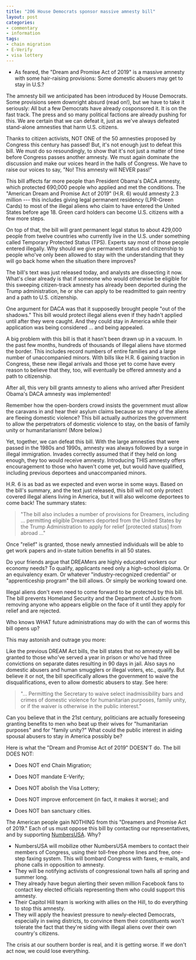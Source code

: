 ```yaml
---
title: "206 House Democrats sponsor massive amnesty bill"
layout: post
categories:
- commentary
- information
tags:
- chain migration
- E-Verify
- visa lottery
---
```


- As feared, the "Dream and Promise Act of 2019" is a massive amnesty with some hair-raising provisions: Some domestic abusers may get to stay in U.S.?

The amnesty bill we anticipated has been introduced by House Democrats. Some provisions seem downright absurd (read on!), but we have to take it seriously: All but a few Democrats have already cosponsored it. It is on the fast track. The press and so many political factions are already pushing for this. We are certain that we can defeat it, just as we've always defeated stand-alone amnesties that harm U.S. citizens.

Thanks to citizen activists, NOT ONE of the 50 amnesties proposed by Congress this century has passed! But, it's not enough just to defeat this bill. We must do so resoundingly, to show that it's not just a matter of time before Congress passes another amnesty. We must again dominate the discussion and make our voices heard in the halls of Congress. We have to raise our voices to say, "No! This amnesty will NEVER pass!"

This bill affects far more people than President Obama's DACA amnesty, which protected 690,000 people who applied and met the conditions. The "American Dream and Promise Act of 2019" (H.R. 6) would amnesty 2.3 million --- this includes giving legal permanent residency (LPR-Green Cards) to most of the illegal aliens who claim to have entered the United States before age 18. Green card holders can become U.S. citizens with a few more steps.

On top of that, the bill will grant permanent legal status to about 429,000 people from twelve countries who currently live in the U.S. under something called Temporary Protected Status (TPS). Experts say most of those people entered illegally. Why should we give permanent status and citizenship to people who've only been allowed to stay with the understanding that they will go back home when the situation there improves?

The bill's text was just released today, and analysts are dissecting it now. What's clear already is that if someone who would otherwise be eligible for this sweeping citizen-track amnesty has already been deported during the Trump administration, he or she can apply to be readmitted to gain reentry and a path to U.S. citizenship.

One argument for DACA was that it supposedly brought people "out of the shadows." This bill would protect illegal aliens even if they hadn't applied until after they were caught. And they could stay in America while their application was being considered ... and being appealed.

A big problem with this bill is that it hasn't been drawn up in a vacuum. In the past few months, hundreds of thousands of illegal aliens have stormed the border. This includes record numbers of entire families and a large number of unaccompanied minors. With bills like H.R. 6 gaining traction in Congress, these new illegal arrivals and those yet to come have every reason to believe that they, too, will eventually be offered amnesty and a path to citizenship.

After all, this very bill grants amnesty to aliens who arrived after President Obama's DACA amnesty was implemented!

Remember how the open-borders crowd insists the government must allow the caravans in and hear their asylum claims because so many of the aliens are fleeing domestic violence? This bill actually authorizes the government to allow the perpetrators of domestic violence to stay, on the basis of family unity or humanitarianism! (More below.)

Yet, together, we can defeat this bill. With the large amnesties that were passed in the 1980s and 1990s, amnesty was always followed by a surge in illegal immigration. Invades correctly assumed that if they held on long enough, they too would receive amnesty. Introducing THIS amnesty offers encouragement to those who haven't come yet, but would have qualified, including previous deportees and unaccompanied minors.

H.R. 6 is as bad as we expected and even worse in some ways. Based on the bill's summary, and the text just released, this bill will not only protect covered illegal aliens living in America, but it will also welcome deportees to come back! The summary states:

> "The bill also includes a number of provisions for Dreamers, including ... permitting eligible Dreamers deported from the United States by the Trump Administration to apply for relief \[protected status\] from abroad ..."

Once "relief" is granted, those newly amnestied individuals will be able to get work papers and in-state tuition benefits in all 50 states.

Do your friends argue that DREAMers are highly educated workers our economy needs? To qualify, applicants need only a high-school diploma. Or an equivalency exam. Or whatever "industry-recognized credential" or "apprenticeship program" the bill allows. Or simply be working toward one.

Illegal aliens don't even need to come forward to be protected by this bill. The bill prevents Homeland Security and the Department of Justice from removing anyone who appears eligible on the face of it until they apply for relief and are rejected.

Who knows WHAT future administrations may do with the can of worms this bill opens up?

This may astonish and outrage you more:

 Like the previous DREAM Act bills, the bill states that no amnesty will be granted to those who've served a year in prison or who've had three convictions on separate dates resulting in 90 days in jail. Also says no domestic abusers and human smugglers or illegal voters, etc., qualify. But believe it or not, the bill specifically allows the government to waive the disqualifications, even to allow domestic abusers to stay. See here:

> "... Permitting the Secretary to waive select inadmissibility bars and crimes of domestic violence for humanitarian purposes, family unity, or if the waiver is otherwise in the public interest."

Can you believe that in the 21st century, politicians are actually foreseeing granting benefits to men who beat up their wives for "humanitarian purposes" and for "family unity?" What could the public interest in aiding spousal abusers to stay in America possibly be?

Here is what the "Dream and Promise Act of 2019" DOESN'T do. The bill DOES NOT:

- Does NOT end Chain Migration;

- Does NOT mandate E-Verify;

- Does NOT abolish the Visa Lottery;

- Does NOT improve enforcement (in fact, it makes it worse); and

- Does NOT ban sanctuary cities.

The American people gain NOTHING from this "Dreamers and Promise Act of 2019." Each of us must oppose this bill by contacting our representatives, and by supporting [NumbersUSA](https://www.numbersusa.com/donate). Why?

- NumbersUSA will mobilize other NumbersUSA members to contact their members of Congress, using their toll-free phone lines and free, one-step faxing system. This will bombard Congress with faxes, e-mails, and phone calls in opposition to amnesty.
- They will be notifying activists of congressional town halls all spring and summer long.
- They already have begun alerting their seven million Facebook fans to contact key elected officials representing them who could support this amnesty.
- Their Capitol Hill team is working with allies on the Hill, to do everything to stop this amnesty.
- They will apply the heaviest pressure to newly-elected Democrats, especially in swing districts, to convince them their constituents won't tolerate the fact that they're siding with illegal aliens over their own country's citizens.

The crisis at our southern border is real, and it is getting worse. If we don't act now, we could lose everything.
